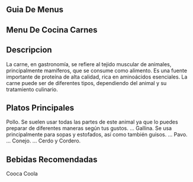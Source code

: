 ## Guia De Menus

## Menu De Cocina Carnes

## Descripcion 
La carne, en gastronomía, se refiere al tejido muscular de animales, principalmente mamíferos, que se consume como alimento. Es una fuente importante de proteína de alta calidad, rica en aminoácidos esenciales. La carne puede ser de diferentes tipos, dependiendo del animal y su tratamiento culinario. 

## Platos Principales
Pollo. Se suelen usar todas las partes de este animal ya que lo puedes preparar de diferentes maneras según tus gustos. ...
Gallina. Se usa principalmente para sopas y estofados, así como también guisos. ...
Pavo. ...
Conejo. ...
Cerdo y Cordero.

## Bebidas Recomendadas 
Cooca Coola